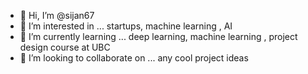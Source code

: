 - 👋 Hi, I’m @sijan67
- 👀 I’m interested in ... startups, machine learning , AI
- 🌱 I’m currently learning ... deep learning, machine learning , project design course at UBC
- 💞️ I’m looking to collaborate on ... any cool project ideas

<!---
sijan67/sijan67 is a ✨ special ✨ repository because its `README.md` (this file) appears on your GitHub profile.
You can click the Preview link to take a look at your changes.
--->
